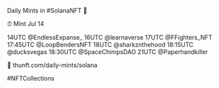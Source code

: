 Daily Mints in #SolanaNFT 🚀

⏰ Mint Jul 14

14UTC @EndlessExpanse_
16UTC @learnaverse
17UTC @FFighters_NFT
17:45UTC @LoopBendersNFT
18UTC @sharkznthehood
18:15UTC @ducksvegas
18:30UTC @SpaceChimpsDAO
21UTC @Paperhandkiller

🔗 thunft.com/daily-mints/solana

#NFTCollections